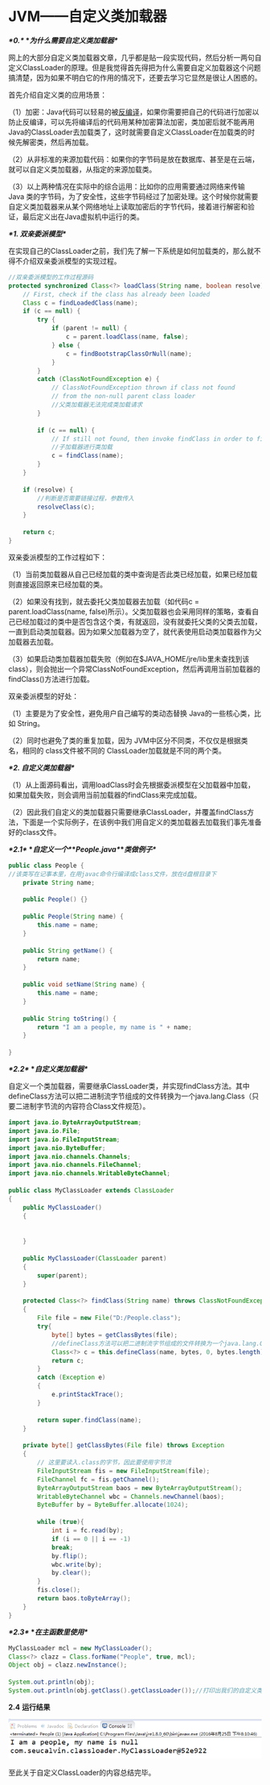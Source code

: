 # JVM——自定义类加载器



***\*0.\** \**为什么需要自定义类加载器\**** 

网上的大部分自定义类加载器文章，几乎都是贴一段实现代码，然后分析一两句自定义ClassLoader的原理。但是我觉得首先得把为什么需要自定义加载器这个问题搞清楚，因为如果不明白它的作用的情况下，还要去学习它显然是很让人困惑的。

首先介绍自定义类的应用场景：

（1）加密：Java代码可以轻易的被[反编译](https://www.baidu.com/s?wd=反编译&tn=44039180_cpr&fenlei=mv6quAkxTZn0IZRqIHcvrjTdrH00T1d9rj6Yuhn3n1b3uWwBn1wb0ZwV5Hcvrjm3rH6sPfKWUMw85HfYnjn4nH6sgvPsT6KdThsqpZwYTjCEQLGCpyw9Uz4Bmy-bIi4WUvYETgN-TLwGUv3EP1R1rjD3njnzPWc1n1RdPW6Y)，如果你需要把自己的代码进行加密以防止反编译，可以先将编译后的代码用某种加密算法加密，类加密后就不能再用Java的ClassLoader去加载类了，这时就需要自定义ClassLoader在加载类的时候先解密类，然后再加载。

（2）从非标准的来源加载代码：如果你的字节码是放在数据库、甚至是在云端，就可以自定义类加载器，从指定的来源加载类。

（3）以上两种情况在实际中的综合运用：比如你的应用需要通过网络来传输 Java 类的字节码，为了安全性，这些字节码经过了加密处理。这个时候你就需要自定义类加载器来从某个网络地址上读取加密后的字节代码，接着进行解密和验证，最后定义出在Java虚拟机中运行的类。

 

***\*1. 双亲委派模型\****

在实现自己的ClassLoader之前，我们先了解一下系统是如何加载类的，那么就不得不介绍双亲委派模型的实现过程。

```java
//双亲委派模型的工作过程源码
protected synchronized Class<?> loadClass(String name, boolean resolve) throws ClassNotFoundException{
    // First, check if the class has already been loaded
    Class c = findLoadedClass(name);
    if (c == null) {
        try {
            if (parent != null) {
                c = parent.loadClass(name, false);
            } else {
                c = findBootstrapClassOrNull(name);
            }
        } 
        catch (ClassNotFoundException e) {
            // ClassNotFoundException thrown if class not found
            // from the non-null parent class loader
            //父类加载器无法完成类加载请求
        }
 
        if (c == null) {
            // If still not found, then invoke findClass in order to find the class
            //子加载器进行类加载 
            c = findClass(name);
        }
    }
 
    if (resolve) {
        //判断是否需要链接过程，参数传入
        resolveClass(c);
    }
 
    return c;
}
```

双亲委派模型的工作过程如下：

（1）当前类加载器从自己已经加载的类中查询是否此类已经加载，如果已经加载则直接返回原来已经加载的类。

（2）如果没有找到，就去委托父类加载器去加载（如代码c = parent.loadClass(name, false)所示）。父类加载器也会采用同样的策略，查看自己已经加载过的类中是否包含这个类，有就返回，没有就委托父类的父类去加载，一直到启动类加载器。因为如果父加载器为空了，就代表使用启动类加载器作为父加载器去加载。

（3）如果启动类加载器加载失败（例如在$JAVA_HOME/jre/lib里未查找到该class），则会抛出一个异常ClassNotFoundException，然后再调用当前加载器的findClass()方法进行加载。 

 

双亲委派模型的好处：

（1）主要是为了安全性，避免用户自己编写的类动态替换 Java的一些核心类，比如 String。

（2）同时也避免了类的重复加载，因为 JVM中区分不同类，不仅仅是根据类名，相同的 class文件被不同的 ClassLoader加载就是不同的两个类。

 

***\*2. 自定义类加载器\****

（1）从上面源码看出，调用loadClass时会先根据委派模型在父加载器中加载，如果加载失败，则会调用当前加载器的findClass来完成加载。

（2）因此我们自定义的类加载器只需要继承ClassLoader，并覆盖findClass方法，下面是一个实际例子，在该例中我们用自定义的类加载器去加载我们事先准备好的class文件。

 

***\*2.1\** \**自定义一个\**\**People.java\**\**类做例子\****

```java
public class People {
//该类写在记事本里，在用javac命令行编译成class文件，放在d盘根目录下
	private String name;
 
	public People() {}
 
	public People(String name) {
		this.name = name;
	}
 
	public String getName() {
		return name;
	}
 
	public void setName(String name) {
		this.name = name;
	}
 
	public String toString() {
		return "I am a people, my name is " + name;
	}
 
}
```

***\*2.2\** \**自定义类加载器\****

自定义一个类加载器，需要继承ClassLoader类，并实现findClass方法。其中defineClass方法可以把二进制流字节组成的文件转换为一个java.lang.Class（只要二进制字节流的内容符合Class文件规范）。

```java
import java.io.ByteArrayOutputStream;
import java.io.File;
import java.io.FileInputStream;
import java.nio.ByteBuffer;
import java.nio.channels.Channels;
import java.nio.channels.FileChannel;
import java.nio.channels.WritableByteChannel;
 
public class MyClassLoader extends ClassLoader
{
    public MyClassLoader()
    {

       
    }
    
    public MyClassLoader(ClassLoader parent)
    {
        super(parent);
    }
    
    protected Class<?> findClass(String name) throws ClassNotFoundException
    {
    	File file = new File("D:/People.class");
        try{
            byte[] bytes = getClassBytes(file);
            //defineClass方法可以把二进制流字节组成的文件转换为一个java.lang.Class
            Class<?> c = this.defineClass(name, bytes, 0, bytes.length);
            return c;
        } 
        catch (Exception e)
        {
            e.printStackTrace();
        }
        
        return super.findClass(name);
    }
    
    private byte[] getClassBytes(File file) throws Exception
    {
        // 这里要读入.class的字节，因此要使用字节流
        FileInputStream fis = new FileInputStream(file);
        FileChannel fc = fis.getChannel();
        ByteArrayOutputStream baos = new ByteArrayOutputStream();
        WritableByteChannel wbc = Channels.newChannel(baos);
        ByteBuffer by = ByteBuffer.allocate(1024);
        
        while (true){
            int i = fc.read(by);
            if (i == 0 || i == -1)
            break;
            by.flip();
            wbc.write(by);
            by.clear();
        }
        fis.close();
        return baos.toByteArray();
    }
}
```

 

***\*2.3\** \**在主函数里使用\****

```java
MyClassLoader mcl = new MyClassLoader(); 
Class<?> clazz = Class.forName("People", true, mcl); 
Object obj = clazz.newInstance();

System.out.println(obj);
System.out.println(obj.getClass().getClassLoader());//打印出我们的自定义类加载器
```

 

**2.4** **运行结果**

![20160825201247004](Study/复习/700道面试题/02-BAT面试题汇总及详解(进大厂必看)/BAT面试题汇总及详解(进大厂必看)_子文档/JVM——自定义类加载器.assets/20160825201247004.png)
 

至此关于自定义ClassLoader的内容总结完毕。